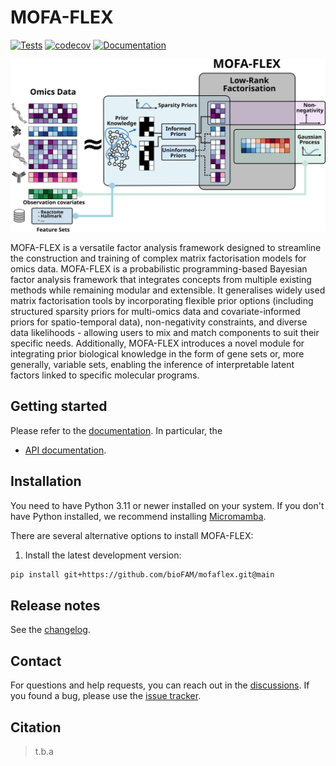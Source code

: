 # MOFA-FLEX

[![Tests][badge-tests]][tests]
[![codecov][badge-codecov]][codecov]
[![Documentation][badge-docs]][documentation]

[badge-tests]: https://github.com/bioFAM/mofaflex/actions/workflows/test.yaml/badge.svg
[badge-codecov]: https://codecov.io/gh/bioFAM/mofaflex/graph/badge.svg?token=IJP1IA4JEU
[badge-docs]: https://img.shields.io/readthedocs/mofaflex


![graphical abstract](https://raw.githubusercontent.com/bioFAM/mofaflex/main/docs/_static/img/mofaflex_schematic.svg)

MOFA-FLEX is a versatile factor analysis framework designed to streamline the construction and training of complex matrix factorisation models for omics data. MOFA-FLEX is a probabilistic programming-based Bayesian factor analysis framework that integrates concepts from multiple existing methods while remaining modular and extensible. It generalises widely used matrix factorisation tools by incorporating flexible prior options (including structured sparsity priors for multi-omics data and covariate-informed priors for spatio-temporal data), non-negativity constraints, and diverse data likelihoods - allowing users to mix and match components to suit their specific needs. Additionally, MOFA-FLEX introduces a novel module for integrating prior biological knowledge in the form of gene sets or, more generally, variable sets, enabling the inference of interpretable latent factors linked to specific molecular programs.

## Getting started

Please refer to the [documentation][]. In particular, the

- [API documentation][].

## Installation

You need to have Python 3.11 or newer installed on your system. If you don't have
Python installed, we recommend installing [Micromamba](https://mamba.readthedocs.io/en/latest/installation/micromamba-installation.html).

There are several alternative options to install MOFA-FLEX:

<!--
1) Install the latest release of MOFA-FLEX from [PyPI][]:

```bash
pip install mofaflex
```
-->

1. Install the latest development version:

```bash
pip install git+https://github.com/bioFAM/mofaflex.git@main
```

## Release notes

See the [changelog][].

## Contact

For questions and help requests, you can reach out in the [discussions][].
If you found a bug, please use the [issue tracker][].

## Citation

> t.b.a

[issue tracker]: https://github.com/bioFAM/mofaflex/issues
[tests]: https://github.com/bioFAM/mofaflex/actions/workflows/test.yaml
[codecov]: https://codecov.io/gh/bioFAM/mofaflex
[documentation]: https://mofaflex.readthedocs.io
[discussions]: https://github.com/bioFAM/mofaflex/discussions
[changelog]: https://mofaflex.readthedocs.io/latest/changelog.html
[api documentation]: https://mofaflex.readthedocs.io/latest/api/index.html
[pypi]: https://pypi.org/project/mofaflex
